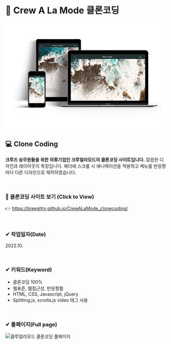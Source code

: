 # 📌 Crew A La Mode 클론코딩

<img src="./img/responsive_crew.png" width="600px" height="auto" alt="클루얼라모드 클론코딩">

## 💻 Clone Coding 
**크루즈 승무원들을 위한 의류기업인 크루얼라모드의 클론코딩 사이트입니다.** 깔끔한 디자인과 레이아웃이 특징입니다. 헤더에 스크롤 시 애니메이션을 적용하고 메뉴를 반응형마다 다른 디자인으로 제작하였습니다.

<br>

### 👀 클론코딩 사이트 보기 (Click to View) 
👉 <https://breeghty.github.io/CrewALaMode_clonecoding/>

<br>

### ✔ 작업일자(Date)
2022.10.

<br>

### ✔ 키워드(Keyword)
- 클론코딩 100%
- 웹표준, 웹접근성, 반응형웹
- HTML, CSS, Javascript, jQuery
- Splitting.js, scrolla.js video 태그 사용

<br>

### ✔ 풀페이지(Full page)
<img src="./img/full_crewalamode.png" width="600px" height="auto" alt="클루얼라모드 클론코딩 풀페이지">

